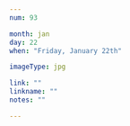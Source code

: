 ```yaml
---
num: 93

month: jan
day: 22
when: "Friday, January 22th"

imageType: jpg

link: ""
linkname: ""
notes: ""

---
```


